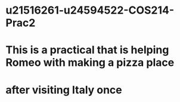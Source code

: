# u21516261-u24594522-COS214-Prac2
# This is a practical that is helping Romeo with making a pizza place
# after visiting Italy once  

